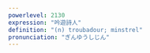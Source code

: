 ```yaml
---
powerlevel: 2130
expression: "吟遊詩人"
definition: "(n) troubadour; minstrel"
pronunciation: "ぎんゆうしじん"
---
```


